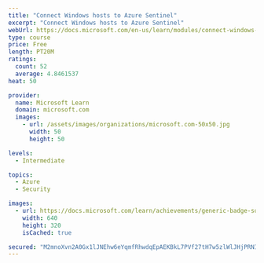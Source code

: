 ```yaml
---
title: "Connect Windows hosts to Azure Sentinel"
excerpt: "Connect Windows hosts to Azure Sentinel"
webUrl: https://docs.microsoft.com/en-us/learn/modules/connect-windows-hosts-to-azure-sentinel/
type: course
price: Free
length: PT20M
ratings:
  count: 52
  average: 4.8461537
heat: 50

provider:
  name: Microsoft Learn
  domain: microsoft.com
  images:
    - url: /assets/images/organizations/microsoft.com-50x50.jpg
      width: 50
      height: 50

levels:
  - Intermediate

topics:
  - Azure
  - Security

images:
  - url: https://docs.microsoft.com/learn/achievements/generic-badge-social.png
    width: 640
    height: 320
    isCached: true

secured: "M2mnoXvn2A0Gx1lJNEhw6eYqmfRhwdqEpAEKBkL7PVf27tH7w5zlWlJHjPRNI/lTrhfRUKUvUAEN8gEn3KUSqWP15s/W0GOKbfjfl/I68RyZNpRfmlQ0C4APcUBRoTOH+ktNAbWt9EpyNqvMKenpSS74D/Q4lW8Okge8KoupXXmS9p5P1POwAdx2O7WHpxeCROqOS4w18bUFCSDskVXHIzexoIGfW0WoUIRYyBPlc/UIWw/3NDzG71C0r0CuEytmngYQ9YlzK4ebniXW1MHjvYQU06Oc23F/g8hwf/JTZcGcssqOsGnoPwkvWRD0U95qWh/n2Jr5gc9odydJ6CIV3BKEERF9cktc8Ho0Q6UCrC6rLjv3Rf6g7pl7qKWiOhcDSS8WnWlNAGoav4x9O16r8U3+QM3r4SmOIIYdlCgkicU=;2JIaiWp4XTe4U9wG8zt9Fw=="
---
```


